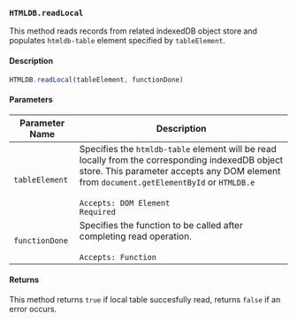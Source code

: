 ### `HTMLDB.readLocal`

This method reads records from related indexedDB object store and populates `htmldb-table` element specified by `tableElement`.

#### Description

```javascript
HTMLDB.readLocal(tableElement, functionDone)
```

#### Parameters

| Parameter Name             | Description                               |
| -------------------------- | ----------------------------------------- |
| `tableElement` | Specifies the `htmldb-table` element will be read locally from the corresponding indexedDB object store. This parameter accepts any DOM element from `document.getElementById` or `HTMLDB.e`<br><br>`Accepts: DOM Element`<br>`Required` |
| `functionDone` | Specifies the function to be called after completing read operation.<br><br>`Accepts: Function` |

#### Returns

This method returns `true` if local table succesfully read, returns `false` if an error occurs.